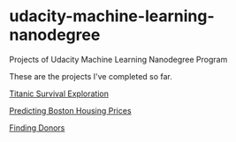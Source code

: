 # udacity-machine-learning-nanodegree
Projects of Udacity Machine Learning Nanodegree Program

These are the projects I've completed so far.

[Titanic Survival Exploration](https://github.com/sbsomuncuoglu/udacity-machine-learning-nanodegree/tree/master/titanic-survival-exploration)

[Predicting Boston Housing Prices](https://github.com/sbsomuncuoglu/udacity-machine-learning-nanodegree/tree/master/predicting-boston-housing-prices)

[Finding Donors](https://github.com/sbsomuncuoglu/udacity-machine-learning-nanodegree/tree/master/finding-donors) 
